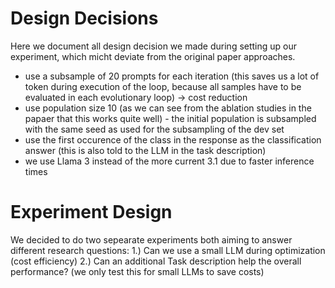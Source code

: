# Design Decisions
Here we document all design decision we made during setting up our experiment, which micht deviate from the original paper approaches.

- use a subsample of 20 prompts for each iteration (this saves us a lot of token during execution of the loop, because all samples have to be evaluated in each evolutionary loop) -> cost reduction
- use population size 10 (as we can see from the ablation studies in the papaer that this works quite well) - the initial population is subsampled with the same seed as used for the subsampling of the dev set
- use the first occurence of the class in the response as the classification answer (this is also told to the LLM in the task description)
- we use Llama 3 instead of the more current 3.1 due to faster inference times

#  Experiment Design
We decided to do two sepearate experiments both aiming to answer different research questions:
1.) Can we use a small LLM during optimization (cost efficiency)
2.) Can an additional Task description help the overall performance? (we only test this for small LLMs to save costs)
